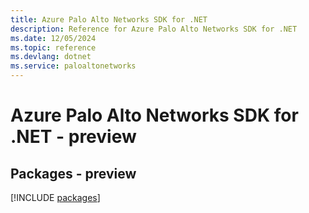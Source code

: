 ```yaml
---
title: Azure Palo Alto Networks SDK for .NET
description: Reference for Azure Palo Alto Networks SDK for .NET
ms.date: 12/05/2024
ms.topic: reference
ms.devlang: dotnet
ms.service: paloaltonetworks
---
```

# Azure Palo Alto Networks SDK for .NET - preview
## Packages - preview
[!INCLUDE [packages](palo-alto-networks-index.md)]